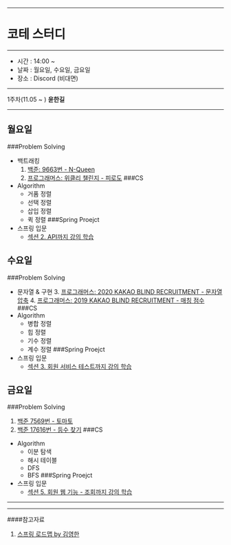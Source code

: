 ***
# 코테 스터디
***
- 시간 : 14:00 ~ 
- 날짜 : 월요일, 수요일, 금요일
- 장소 : Discord (비대면)
***
1주차(11.05 ~ ) **윤한길**
***

## 월요일
###Problem Solving
* 백트래킹
  1. [백준: 9663번 - N-Queen](https://www.acmicpc.net/problem/9663)
  2. [프로그래머스: 위클리 챌린지 - 피로도](https://programmers.co.kr/learn/courses/30/lessons/87946)
###CS
* Algorithm
  * 거품 정렬
  * 선택 정렬
  * 삽입 정렬
  * 퀵 정렬
###Spring Proejct
* 스프링 입문
  * [섹션 2. API까지 강의 학습](https://www.inflearn.com/course/%EC%8A%A4%ED%94%84%EB%A7%81-%EC%9E%85%EB%AC%B8-%EC%8A%A4%ED%94%84%EB%A7%81%EB%B6%80%ED%8A%B8/dashboard)
## 수요일
###Problem Solving
* 문자열 & 구현
  3. [프로그래머스: 2020 KAKAO BLIND RECRUITMENT - 문자열 압축](https://programmers.co.kr/learn/courses/30/lessons/60057)
  4. [프로그래머스: 2019 KAKAO BLIND RECRUITMENT - 매칭 점수](https://programmers.co.kr/learn/courses/30/lessons/42893)
###CS
* Algorithm
  * 병합 정렬
  * 힙 정렬
  * 기수 정렬
  * 계수 정렬
###Spring Proejct
* 스프링 입문
  * [섹션 3. 회원 서비스 테스트까지 강의 학습](https://www.inflearn.com/course/%EC%8A%A4%ED%94%84%EB%A7%81-%EC%9E%85%EB%AC%B8-%EC%8A%A4%ED%94%84%EB%A7%81%EB%B6%80%ED%8A%B8/dashboard)
## 금요일
###Problem Solving
1. [백준 7569번 - 토마토](https://www.acmicpc.net/problem/7569)
2. [백준 17616번 - 등수 찾기](https://www.acmicpc.net/problem/17616)
###CS
* Algorithm
  * 이분 탐색
  * 해시 테이블
  * DFS
  * BFS
###Spring Proejct
* 스프링 입문
  * [섹션 5. 회원 웹 기능 - 조회까지 강의 학습](https://www.inflearn.com/course/%EC%8A%A4%ED%94%84%EB%A7%81-%EC%9E%85%EB%AC%B8-%EC%8A%A4%ED%94%84%EB%A7%81%EB%B6%80%ED%8A%B8/dashboard)
***
***
####참고자료
1. [스프링 로드맵 by 김영한](https://www.inflearn.com/roadmaps/373)